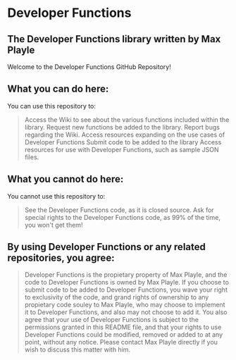 # Developer Functions
The Developer Functions library written by Max Playle 
--
Welcome to the Developer Functions GitHub Repository!

## What you can do here:
You can use this repository to:
> Access the Wiki to see about the various functions included within the library.
> Request new functions be added to the library.
> Report bugs regarding the Wiki.
> Access resources expanding on the use cases of Developer Functions
> Submit code to be added to the library
> Access resources for use with Developer Functions, such as sample JSON files. 

## What you cannot do here:
You cannot use this repository to:
> See the Developer Functions code, as it is closed source.
> Ask for special rights to the Developer Functions code, as 99% of the time, you won't get them!

## By using Developer Functions or any related repositories, you agree:
> Developer Functions is the propietary property of Max Playle, and the code to Developer Functions is owned by Max Playle. If you choose
> to submit code to be added to Developer Functions, you wave your right to exclusivity of the code, and grand rights of ownership to
> any propietary code souley to Max Playle, who may choose to implement it to Developer Functions, and also may not choose to add it.
> You also agree that your use of Developer Functions is subject to the permissions granted in this README file, and that your rights 
> to use Developer Functions could be modified, removed or added to at any point, without any notice. Please contact Max Playle directly
> if you wish to discuss this matter with him.
